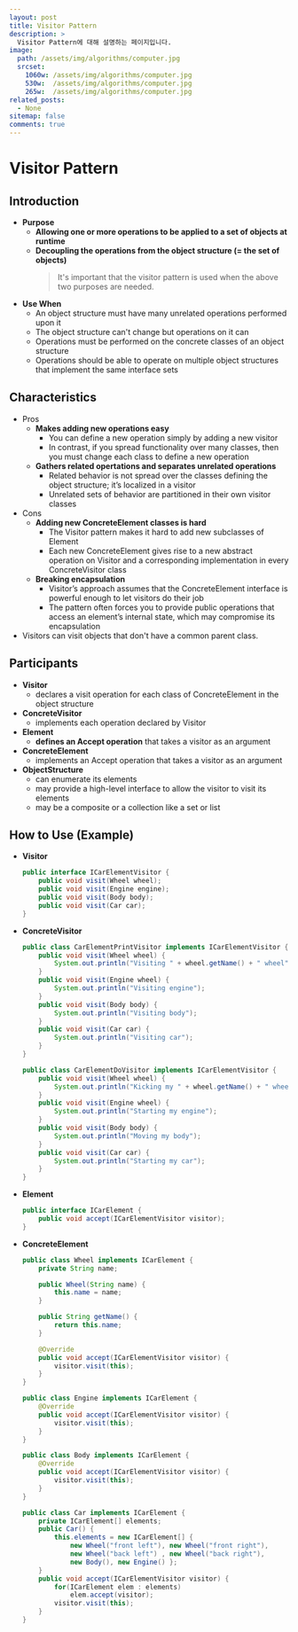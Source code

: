 ```yaml
---
layout: post
title: Visitor Pattern
description: >
  Visitor Pattern에 대해 설명하는 페이지입니다.
image: 
  path: /assets/img/algorithms/computer.jpg
  srcset:
    1060w: /assets/img/algorithms/computer.jpg
    530w:  /assets/img/algorithms/computer.jpg
    265w:  /assets/img/algorithms/computer.jpg
related_posts:
  - None
sitemap: false
comments: true
---
```


# Visitor Pattern

## Introduction
- **Purpose**
  - **Allowing one or more operations to be applied to a set of objects at runtime**
  - **Decoupling the operations from the object structure (= the set of objects)**
    > It's important that the visitor pattern is used when the above two purposes are needed.
- **Use When**
  - An object structure must have many unrelated operations performed upon it
  - The object structure can't change but operations on it can
  - Operations must be performed on the concrete classes of an object structure
  - Operations should be able to operate on multiple object structures that implement the same interface sets

## Characteristics
- Pros
  - **Makes adding new operations easy**
    - You can define a new operation simply by adding a new visitor
    - In contrast, if you spread functionality over many classes, then you must change each class to define a new operation
  - **Gathers related opertations and separates unrelated operations**
    - Related behavior is not spread over the classes defining the object structure; it’s localized in a visitor
    - Unrelated sets of behavior are partitioned in their own visitor classes
- Cons
  - **Adding new ConcreteElement classes is hard**
    - The Visitor pattern makes it hard to add new subclasses of Element
    - Each new ConcreteElement gives rise to a new abstract operation on Visitor and a corresponding implementation in every ConcreteVisitor class
  - **Breaking encapsulation**
    - Visitor’s approach assumes that the ConcreteElement interface is powerful enough to let visitors do their job
    - The pattern often forces you to provide public operations that access an element’s internal state, which may compromise its encapsulation  
- Visitors can visit objects that don't have a common parent class.

## Participants
- **Visitor**
  - declares a visit operation for each class of ConcreteElement in the object structure
- **ConcreteVisitor**
  - implements each operation declared by Visitor
- **Element**
  - **defines an Accept operation** that takes a visitor as an argument
- **ConcreteElement**
  - implements an Accept operation that takes a visitor as an argument
- **ObjectStructure**
  - can enumerate its elements 
  - may provide a high-level interface to allow the visitor to visit its elements
  - may be a composite or a collection like a set or list

## How to Use (Example)
- **Visitor**
  ```java
  public interface ICarElementVisitor {
      public void visit(Wheel wheel);
      public void visit(Engine engine);
      public void visit(Body body);
      public void visit(Car car);
  }
  ```
- **ConcreteVisitor**
  ```java
  public class CarElementPrintVisitor implements ICarElementVisitor {
      public void visit(Wheel wheel) {
          System.out.println("Visiting " + wheel.getName() + " wheel");
      }
      public void visit(Engine wheel) {
          System.out.println("Visiting engine");
      }
      public void visit(Body body) {
          System.out.println("Visiting body");
      }
      public void visit(Car car) {
          System.out.println("Visiting car");
      }
  }
  ```
  ```java
  public class CarElementDoVisitor implements ICarElementVisitor {
      public void visit(Wheel wheel) {
          System.out.println("Kicking my " + wheel.getName() + " wheel");
      }
      public void visit(Engine wheel) {
          System.out.println("Starting my engine");
      }
      public void visit(Body body) {
          System.out.println("Moving my body");
      }
      public void visit(Car car) {
          System.out.println("Starting my car");
      }
  }
  ```
- **Element**
  ```java
  public interface ICarElement {
      public void accept(ICarElementVisitor visitor);
  }
  ```
- **ConcreteElement**
  ```java
  public class Wheel implements ICarElement {
      private String name;
  
      public Wheel(String name) {
          this.name = name;
      } 

      public String getName() {
          return this.name;
      }

      @Override
      public void accept(ICarElementVisitor visitor) {
          visitor.visit(this);
      }
  }
  ```
  ```java
  public class Engine implements ICarElement {
      @Override
      public void accept(ICarElementVisitor visitor) {
          visitor.visit(this);
      }
  }
  ```
  ```java
  public class Body implements ICarElement {
      @Override
      public void accept(ICarElementVisitor visitor) {
          visitor.visit(this);
      }
  }
  ```
  ```java
  public class Car implements ICarElement {
      private ICarElement[] elements;
      public Car() {
          this.elements = new ICarElement[] { 
              new Wheel("front left"), new Wheel("front right"),  
              new Wheel("back left") , new Wheel("back right"), 
              new Body(), new Engine() }; 
      }
      public void accept(ICarElementVisitor visitor) {    
          for(ICarElement elem : elements) 
              elem.accept(visitor);
          visitor.visit(this);
      }
  }
  ```